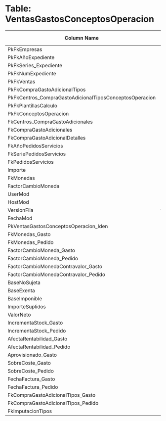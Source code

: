 # Table: VentasGastosConceptosOperacion

| Column Name | Data Type | Nullable |
|-------------|-----------|----------|
| PkFkEmpresas | smallint | NO |
| PkFkAñoExpediente | nvarchar | NO |
| PkFkSeries_Expediente | nvarchar | NO |
| PkFkNumExpediente | int | NO |
| PkFkVentas | smallint | NO |
| PkFkCompraGastoAdicionalTipos | nvarchar | NO |
| PkFkCentros_CompraGastoAdicionalTiposConceptosOperacion | smallint | NO |
| PkFkPlantillasCalculo | nvarchar | NO |
| PkFkConceptosOperacion | nvarchar | NO |
| FkCentros_CompraGastoAdicionales | smallint | YES |
| FkCompraGastoAdicionales | int | YES |
| FkCompraGastoAdicionalDetalles | int | YES |
| FkAñoPedidosServicios | nvarchar | YES |
| FkSeriePedidosServicios | nvarchar | YES |
| FkPedidosServicios | int | YES |
| Importe | decimal | YES |
| FkMonedas | smallint | YES |
| FactorCambioMoneda | decimal | YES |
| UserMod | smallint | NO |
| HostMod | nvarchar | NO |
| VersionFila | tinyint | NO |
| FechaMod | datetime | NO |
| PkVentasGastosConceptosOperacion_Iden | smallint | NO |
| FkMonedas_Gasto | smallint | YES |
| FkMonedas_Pedido | smallint | YES |
| FactorCambioMoneda_Gasto | decimal | YES |
| FactorCambioMoneda_Pedido | decimal | YES |
| FactorCambioMonedaContravalor_Gasto | decimal | YES |
| FactorCambioMonedaContravalor_Pedido | decimal | YES |
| BaseNoSujeta | decimal | YES |
| BaseExenta | decimal | YES |
| BaseImponible | decimal | YES |
| ImporteSuplidos | decimal | YES |
| ValorNeto | decimal | YES |
| IncrementaStock_Gasto | bit | YES |
| IncrementaStock_Pedido | bit | YES |
| AfectaRentabilidad_Gasto | bit | YES |
| AfectaRentabilidad_Pedido | bit | YES |
| Aprovisionado_Gasto | bit | YES |
| SobreCoste_Gasto | bit | YES |
| SobreCoste_Pedido | bit | YES |
| FechaFactura_Gasto | datetime | YES |
| FechaFactura_Pedido | datetime | YES |
| FkCompraGastoAdicionalTipos_Gasto | nvarchar | YES |
| FkCompraGastoAdicionalTipos_Pedido | nvarchar | YES |
| FkImputacionTipos | smallint | YES |
